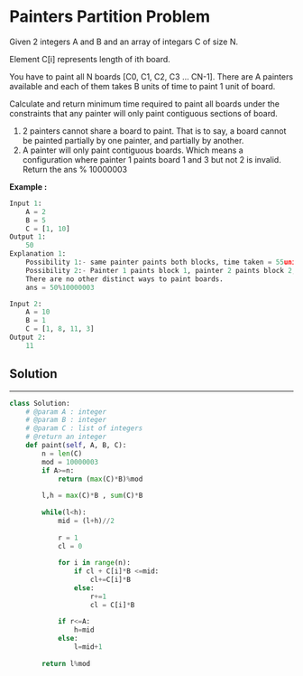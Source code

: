 <h1>Painters Partition Problem</h1>

<p>
Given 2 integers A and B and an array of integars C of size N.

Element C[i] represents length of ith board.

You have to paint all N boards [C0, C1, C2, C3 … CN-1]. There are A painters available and each of them takes B units of time to paint 1 unit of board.

Calculate and return minimum time required to paint all boards under the constraints that any painter will only paint contiguous sections of board.
1. 2 painters cannot share a board to paint. That is to say, a board
cannot be painted partially by one painter, and partially by another.
2. A painter will only paint contiguous boards. Which means a
configuration where painter 1 paints board 1 and 3 but not 2 is
invalid.
Return the ans % 10000003
</p>

<p><b>Example :</b>
<br>

```python
Input 1:
    A = 2
    B = 5
    C = [1, 10]
Output 1:
    50
Explanation 1:
    Possibility 1:- same painter paints both blocks, time taken = 55units
    Possibility 2:- Painter 1 paints block 1, painter 2 paints block 2, time take = max(5, 50) = 50
    There are no other distinct ways to paint boards.
    ans = 50%10000003

Input 2:
    A = 10
    B = 1
    C = [1, 8, 11, 3]
Output 2:
    11
```
</p>

<h2>Solution</h2>

***

```python
class Solution:
    # @param A : integer
    # @param B : integer
    # @param C : list of integers
    # @return an integer
    def paint(self, A, B, C):
        n = len(C)
        mod = 10000003
        if A>=n:
            return (max(C)*B)%mod
            
        l,h = max(C)*B , sum(C)*B
        
        while(l<h):
            mid = (l+h)//2
            
            r = 1
            cl = 0
            
            for i in range(n):
                if cl + C[i]*B <=mid:
                    cl+=C[i]*B
                else:
                    r+=1
                    cl = C[i]*B
                    
            if r<=A:
                h=mid
            else:
                l=mid+1
                
        return l%mod
```